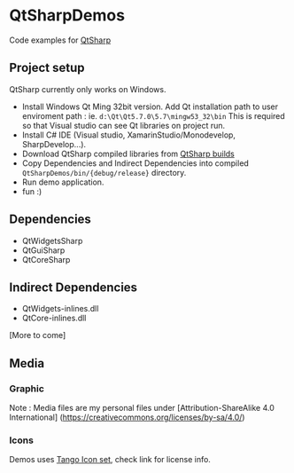 # QtSharpDemos
Code examples for [QtSharp](https://github.com/ddobrev/QtSharp)

## Project setup

QtSharp currently only works on Windows.
* Install Windows Qt Ming 32bit version. Add Qt installation path to user enviroment path : ie. `d:\Qt\Qt5.7.0\5.7\mingw53_32\bin`
This is required so that Visual studio can see Qt libraries on project run.
* Install C# IDE (Visual studio, XamarinStudio/Monodevelop, SharpDevelop...).
* Download QtSharp compiled libraries from [QtSharp builds](https://github.com/ddobrev/QtSharp/releases)
* Copy Dependencies and Indirect Dependencies into compiled `QtSharpDemos/bin/{debug/release}` directory.
* Run demo application.
* fun :)

## Dependencies

* QtWidgetsSharp
* QtGuiSharp
* QtCoreSharp

## Indirect Dependencies

* QtWidgets-inlines.dll
* QtCore-inlines.dll

[More to come]

## Media


### Graphic

Note : Media files are my personal files under [Attribution-ShareAlike 4.0 International] (https://creativecommons.org/licenses/by-sa/4.0/)

### Icons
Demos uses [Tango Icon set](https://en.wikipedia.org/wiki/Tango_Desktop_Project), check link for license info.
